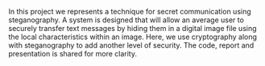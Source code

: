 In this project we represents a technique for secret communication using steganography. A system is designed that will allow an average user to securely transfer text messages by hiding them in a digital image file using the local characteristics within an image. Here, we use cryptography along with steganography to add another level of security. The code, report and presentation is shared for more clarity.
